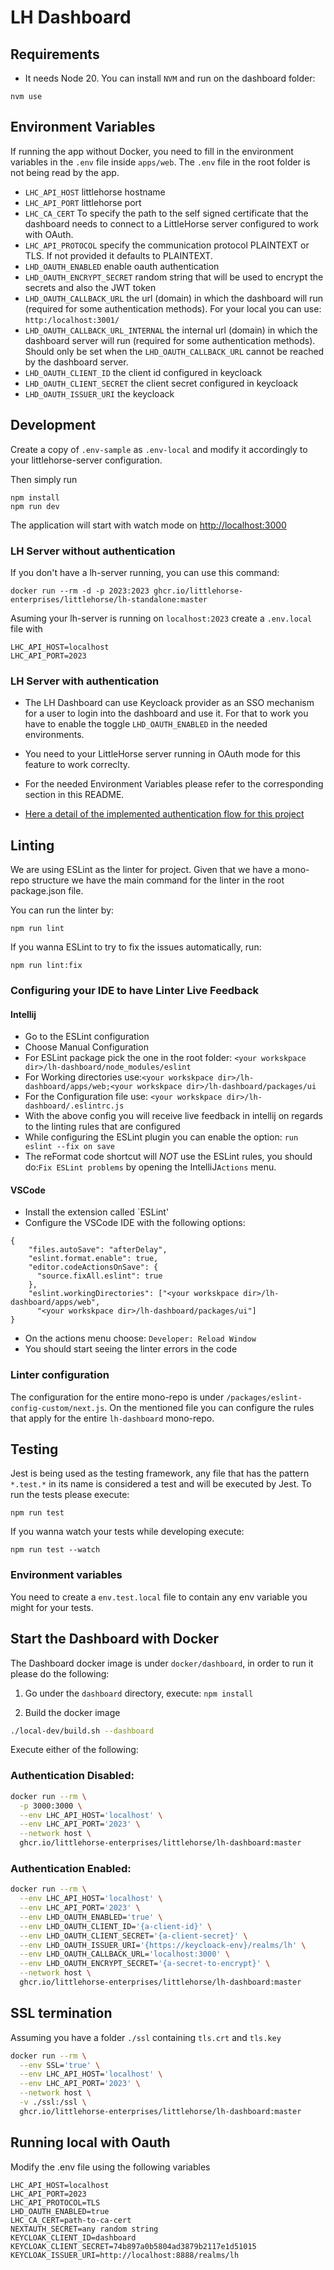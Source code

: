 # LH Dashboard

## Requirements

- It needs Node 20. You can install `NVM` and run on the dashboard folder:

```shell
nvm use
```

## Environment Variables

If running the app without Docker, you need to fill in the environment variables in the `.env` file inside `apps/web`. The `.env` file in the root folder is not being read by the app.

- `LHC_API_HOST` littlehorse hostname
- `LHC_API_PORT` littlehorse port
- `LHC_CA_CERT` To specify the path to the self signed certificate that the dashboard needs to connect to a LittleHorse server configured to work with OAuth.
- `LHC_API_PROTOCOL` specify the communication protocol PLAINTEXT or TLS. If not provided it defaults to PLAINTEXT.
- `LHD_OAUTH_ENABLED` enable oauth authentication
- `LHD_OAUTH_ENCRYPT_SECRET` random string that will be used to encrypt the secrets and also the JWT token
- `LHD_OAUTH_CALLBACK_URL` the url (domain) in which the dashboard will run (required for some authentication methods). For your local you can use: `http:/localhost:3001/`
- `LHD_OAUTH_CALLBACK_URL_INTERNAL` the internal url (domain) in which the dashboard server will run (required for some authentication methods). Should only be set when the `LHD_OAUTH_CALLBACK_URL` cannot be reached by the dashboard server.
- `LHD_OAUTH_CLIENT_ID` the client id configured in keycloack
- `LHD_OAUTH_CLIENT_SECRET` the client secret configured in keycloack
- `LHD_OAUTH_ISSUER_URI` the keycloack

## Development

Create a copy of `.env-sample` as `.env-local` and modify it accordingly to your littlehorse-server configuration.

Then simply run

```shell
npm install
npm run dev
```

The application will start with watch mode on [http://localhost:3000](http://localhost:3000)

### LH Server without authentication

If you don't have a lh-server running, you can use this command:

```shell
docker run --rm -d -p 2023:2023 ghcr.io/littlehorse-enterprises/littlehorse/lh-standalone:master
```

Asuming your lh-server is running on `localhost:2023` create a `.env.local` file with

```env
LHC_API_HOST=localhost
LHC_API_PORT=2023
```

### LH Server with authentication

- The LH Dashboard can use Keycloack provider as an SSO mechanism for a user to login into the dashboard and use it. For that to work you have to enable the toggle `LHD_OAUTH_ENABLED` in the needed environments.

- You need to your LittleHorse server running in OAuth mode for this feature to work correclty.

- For the needed Environment Variables please refer to the corresponding section in this README.

- [Here a detail of the implemented authentication flow for this project](https://link.excalidraw.com/readonly/5sxfddEgSEFTEQLF3WAG)

## Linting

We are using ESLint as the linter for project. Given that we have a mono-repo structure we have the main command for the linter in the root package.json file.

You can run the linter by:

```
npm run lint
```

If you wanna ESLint to try to fix the issues automatically, run:

```
npm run lint:fix
```

### Configuring your IDE to have Linter Live Feedback

#### Intellij

- Go to the ESLint configuration
- Choose Manual Configuration
- For ESLint package pick the one in the root folder: `<your workskpace dir>/lh-dashboard/node_modules/eslint`
- For Working directories use:`<your workskpace dir>/lh-dashboard/apps/web;<your workskpace dir>/lh-dashboard/packages/ui`
- For the Configuration file use: `<your workskpace dir>/lh-dashboard/.eslintrc.js`
- With the above config you will receive live feedback in intellij on regards to the linting rules that are configured
- While configuring the ESLint plugin you can enable the option: `run eslint --fix on save`
- The reFormat code shortcut will _NOT_ use the ESLint rules, you should do:`Fix ESLint problems` by opening the IntelliJ`Actions` menu.

#### VSCode

- Install the extension called `ESLint'
- Configure the VSCode IDE with the following options:

```
{
    "files.autoSave": "afterDelay",
    "eslint.format.enable": true,
    "editor.codeActionsOnSave": {
      "source.fixAll.eslint": true
    },
    "eslint.workingDirectories": ["<your workskpace dir>/lh-dashboard/apps/web",
      "<your workskpace dir>/lh-dashboard/packages/ui"]
}
```

- On the actions menu choose: `Developer: Reload Window`
- You should start seeing the linter errors in the code

### Linter configuration

The configuration for the entire mono-repo is under `/packages/eslint-config-custom/next.js`. On the mentioned file you can configure the rules that apply
for the entire `lh-dashboard` mono-repo.

## Testing

Jest is being used as the testing framework, any file that has the pattern `*.test.*` in its name is considered a test and will be executed by Jest.
To run the tests please execute:

```
npm run test
```

If you wanna watch your tests while developing execute:

```
npm run test --watch
```

### Environment variables

You need to create a `env.test.local` file to contain any env variable you might for your tests.

## Start the Dashboard with Docker

The Dashboard docker image is under `docker/dashboard`, in order to run it please do the following:

1. Go under the `dashboard` directory, execute: `npm install`

2. Build the docker image

```sh
./local-dev/build.sh --dashboard
```

Execute either of the following:

### Authentication Disabled:

```bash
docker run --rm \
  -p 3000:3000 \
  --env LHC_API_HOST='localhost' \
  --env LHC_API_PORT='2023' \
  --network host \
  ghcr.io/littlehorse-enterprises/littlehorse/lh-dashboard:master
```

### Authentication Enabled:

```bash
docker run --rm \
  --env LHC_API_HOST='localhost' \
  --env LHC_API_PORT='2023' \
  --env LHD_OAUTH_ENABLED='true' \
  --env LHD_OAUTH_CLIENT_ID='{a-client-id}' \
  --env LHD_OAUTH_CLIENT_SECRET='{a-client-secret}' \
  --env LHD_OAUTH_ISSUER_URI='{https://keycloack-env}/realms/lh' \
  --env LHD_OAUTH_CALLBACK_URL='localhost:3000' \
  --env LHD_OAUTH_ENCRYPT_SECRET='{a-secret-to-encrypt}' \
  --network host \
  ghcr.io/littlehorse-enterprises/littlehorse/lh-dashboard:master
```

## SSL termination

Assuming you have a folder `./ssl` containing `tls.crt` and `tls.key`

```bash
docker run --rm \
  --env SSL='true' \
  --env LHC_API_HOST='localhost' \
  --env LHC_API_PORT='2023' \
  --network host \
  -v ./ssl:/ssl \
  ghcr.io/littlehorse-enterprises/littlehorse/lh-dashboard:master
```

## Running local with Oauth

Modify the .env file using the following variables

```
LHC_API_HOST=localhost
LHC_API_PORT=2023
LHC_API_PROTOCOL=TLS
LHD_OAUTH_ENABLED=true
LHC_CA_CERT=path-to-ca-cert
NEXTAUTH_SECRET=any random string
KEYCLOAK_CLIENT_ID=dashboard
KEYCLOAK_CLIENT_SECRET=74b897a0b5804ad3879b2117e1d51015
KEYCLOAK_ISSUER_URI=http://localhost:8888/realms/lh
```
